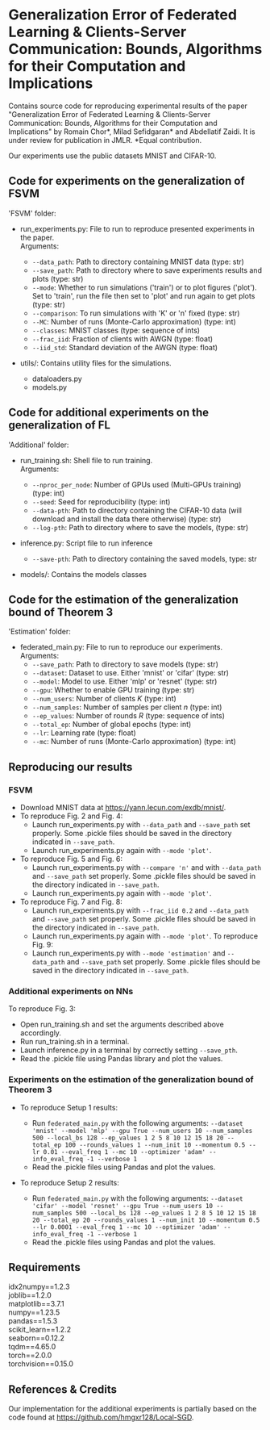 # Generalization Error of Federated Learning & Clients-Server Communication: Bounds, Algorithms for their Computation and Implications
Contains source code for reproducing experimental results of the paper "Generalization Error of Federated Learning & Clients-Server Communication: Bounds, Algorithms for their Computation and Implications" by Romain Chor*, Milad Sefidgaran* and Abdellatif Zaidi. It is under review for publication in JMLR. 
*Equal contribution.

Our experiments use the public datasets MNIST and CIFAR-10. 

## Code for experiments on the generalization of FSVM 
'FSVM' folder:

- run_experiments.py: File to run to reproduce presented experiments in the paper.  
  Arguments:  
  - `--data_path`: Path to directory containing MNIST data (type: str)  
  - `--save_path`: Path to directory where to save experiments results and plots (type: str)  
  - `--mode`: Whether to run simulations ('train') or to plot figures ('plot'). Set to 'train', run the file then set to 'plot' and run again to get plots (type: str)  
  - `--comparison`: To run simulations with 'K' or 'n' fixed (type: str)  
  - `--MC`: Number of runs (Monte-Carlo approximation) (type: int) 
  - `--classes`: MNIST classes (type: sequence of ints)  
  - `--frac_iid`: Fraction of clients with AWGN (type: float)  
  - `--iid_std`: Standard deviation of the AWGN (type: float)

- utils/: Contains utility files for the simulations.  
  - dataloaders.py
  - models.py

 
## Code for additional experiments on the generalization of FL 
'Additional' folder:

- run_training.sh: Shell file to run training.  
  Arguments:
  - `--nproc_per_node`: Number of GPUs used (Multi-GPUs training) (type: int)
  - `--seed`: Seed for reproducibility (type: int)
  - `--data-pth`: Path to directory containing the CIFAR-10 data (will download and install the data there otherwise) (type: str)
  - `--log-pth`: Path to directory where to save the models, (type: str)

- inference.py: Script file to run inference  
  - `--save-pth`: Path to directory containing the saved models, type: str

- models/: Contains the models classes


## Code for the estimation of the generalization bound of Theorem 3
'Estimation' folder:

- federated_main.py: File to run to reproduce our experiments.  
  Arguments:
  - `--save_path`: Path to directory to save models (type: str)
  - `--dataset`: Dataset to use. Either 'mnist' or 'cifar' (type: str)
  - `--model`: Model to use. Either 'mlp' or 'resnet' (type: str)
  - `--gpu`: Whether to enable GPU training (type: str)
  - `--num_users`: Number of clients $K$ (type: int)
  - `--num_samples`: Number of samples per client $n$ (type: int)
  - `--ep_values`: Number of rounds $R$ (type: sequence of ints)
  - `--total_ep`: Number of global epochs (type: int)
  - `--lr`: Learning rate (type: float)
  - `--mc`: Number of runs (Monte-Carlo approximation) (type: int)

## Reproducing our results

### FSVM
- Download MNIST data at https://yann.lecun.com/exdb/mnist/.
- To reproduce Fig. 2 and Fig. 4:
  - Launch run_experiments.py with `--data_path` and `--save_path` set properly. Some .pickle files should be saved in the 
   directory indicated in `--save_path`.
  - Launch run_experiments.py again with `--mode 'plot'`. 
- To reproduce Fig. 5 and Fig. 6:
  - Launch run_experiments.py with `--compare 'n'` and with `--data_path` and `--save_path` set properly. Some .pickle files should be saved in the 
   directory indicated in `--save_path`.
  - Launch run_experiments.py again with `--mode 'plot'`. 
- To reproduce Fig. 7 and Fig. 8:
  - Launch run_experiments.py with `--frac_iid 0.2` and `--data_path` and `--save_path` set properly. Some .pickle files should be saved in the 
   directory indicated in `--save_path`.
  - Launch run_experiments.py again with `--mode 'plot'`. 
 To reproduce Fig. 9:	
   - Launch run_experiments.py with `--mode 'estimation'` and `--data_path` and `--save_path` set properly. Some .pickle files should be saved in the 
     directory indicated in `--save_path`.

### Additional experiments on NNs
To reproduce Fig. 3:
  - Open run_training.sh and set the arguments described above accordingly. 
  - Run run_training.sh in a terminal.
  - Launch inference.py in a terminal by correctly setting `--save_pth`.
  - Read the .pickle file using Pandas library and plot the values.

### Experiments on the estimation of the generalization bound of Theorem 3
- To reproduce Setup 1 results:
  - Run `federated_main.py` with the following arguments: `--dataset 'mnist' --model 'mlp' --gpu True --num_users 10 --num_samples 500 --local_bs 128 --ep_values 1 2 5 8 10 12 15 18 20 --total_ep 100 --rounds_values 1 --num_init 10 --momentum 0.5 --lr 0.01 --eval_freq 1 --mc 10 --optimizer 'adam' --info_eval_freq -1 --verbose 1`
  - Read the .pickle files using Pandas and plot the values.

- To reproduce Setup 2 results:
  - Run `federated_main.py` with the following arguments: `--dataset 'cifar' --model 'resnet' --gpu True --num_users 10 --num_samples 500 --local_bs 128 --ep_values 1 2 8 5 10 12 15 18 20 --total_ep 20 --rounds_values 1 --num_init 10 --momentum 0.5 --lr 0.0001 --eval_freq 1 --mc 10 --optimizer 'adam' --info_eval_freq -1 --verbose 1`
  - Read the .pickle files using Pandas and plot the values.


## Requirements
idx2numpy==1.2.3  
joblib==1.2.0  
matplotlib==3.7.1  
numpy==1.23.5  
pandas==1.5.3  
scikit_learn==1.2.2  
seaborn==0.12.2  
tqdm==4.65.0  
torch==2.0.0  
torchvision==0.15.0


## References & Credits
Our implementation for the additional experiments is partially based on the code found at https://github.com/hmgxr128/Local-SGD.
